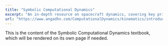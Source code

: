 ```yaml
---
title: "Symbolic Computational Dynamics"
excerpt: "An in-depth resource on spacecraft dynamics, covering key principles and theories."
url: "https://www.angadhn.com/ComputationalDynamics/kinematics/introduction.html"
---
```


This is the content of the Symbolic Computational Dynamics textbook, which will be rendered on its own page if needed.
